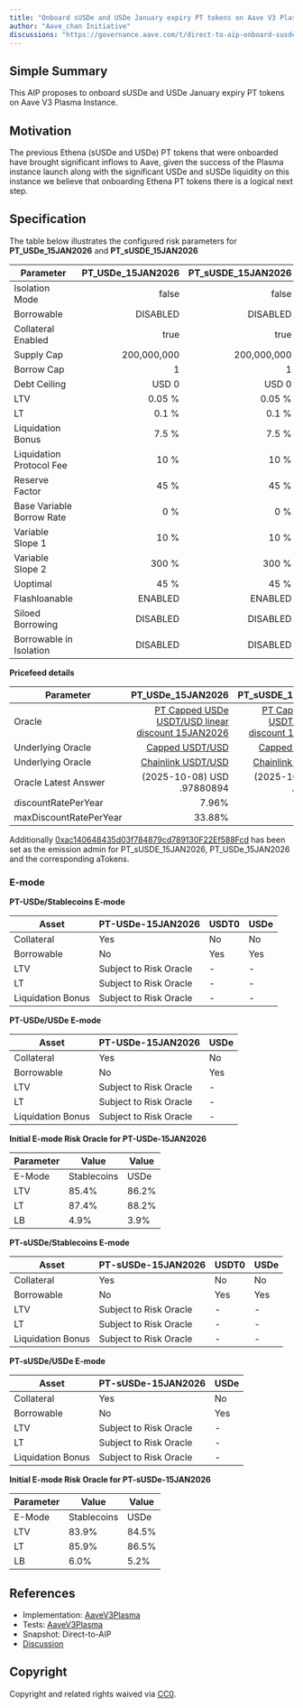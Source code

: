 ```yaml
---
title: "Onboard sUSDe and USDe January expiry PT tokens on Aave V3 Plasma Instance"
author: "Aave_chan Initiative"
discussions: "https://governance.aave.com/t/direct-to-aip-onboard-susde-and-usde-january-expiry-pt-tokens-on-aave-v3-plasma-instance/23196"
---
```


## Simple Summary

This AIP proposes to onboard sUSDe and USDe January expiry PT tokens on Aave V3 Plasma Instance.

## Motivation

The previous Ethena (sUSDe and USDe) PT tokens that were onboarded have brought significant inflows to Aave, given the success of the Plasma instance launch along with the significant USDe and sUSDe liquidity on this instance we believe that onboarding Ethena PT tokens there is a logical next step.

## Specification

The table below illustrates the configured risk parameters for **PT_USDe_15JAN2026** and **PT_sUSDE_15JAN2026**

| Parameter                 | PT_USDe_15JAN2026 | PT_sUSDE_15JAN2026 |
| ------------------------- | ----------------: | -----------------: |
| Isolation Mode            |             false |              false |
| Borrowable                |          DISABLED |           DISABLED |
| Collateral Enabled        |              true |               true |
| Supply Cap                |       200,000,000 |        200,000,000 |
| Borrow Cap                |                 1 |                  1 |
| Debt Ceiling              |             USD 0 |              USD 0 |
| LTV                       |            0.05 % |             0.05 % |
| LT                        |             0.1 % |              0.1 % |
| Liquidation Bonus         |             7.5 % |              7.5 % |
| Liquidation Protocol Fee  |              10 % |               10 % |
| Reserve Factor            |              45 % |               45 % |
| Base Variable Borrow Rate |               0 % |                0 % |
| Variable Slope 1          |              10 % |               10 % |
| Variable Slope 2          |             300 % |              300 % |
| Uoptimal                  |              45 % |               45 % |
| Flashloanable             |           ENABLED |            ENABLED |
| Siloed Borrowing          |          DISABLED |           DISABLED |
| Borrowable in Isolation   |          DISABLED |           DISABLED |

**Pricefeed details**

| Parameter              |                                                                                                             PT_USDe_15JAN2026 |                                                                                                             PT_sUSDE_15JAN2026 |
| ---------------------- | ----------------------------------------------------------------------------------------------------------------------------: | -----------------------------------------------------------------------------------------------------------------------------: |
| Oracle                 | [PT Capped USDe USDT/USD linear discount 15JAN2026](https://plasmascan.to/address/0x30cb6ff8649Cc02cEa91971D4730EebeD5A8D2F1) | [PT Capped sUSDe USDT/USD linear discount 15JAN2026](https://plasmascan.to/address/0x3eca1c7836eA09DB3dc85be7B5526Ce80E2609a1) |
| Underlying Oracle      |                                   [Capped USDT/USD](https://plasmascan.to/address/0xdBbB0b5DD13E7AC9C56624834ef193df87b022c3) |                                    [Capped USDT/USD](https://plasmascan.to/address/0xdBbB0b5DD13E7AC9C56624834ef193df87b022c3) |
| Underlying Oracle      |                                [Chainlink USDT/USD](https://plasmascan.to/address/0x70b77FcdbE2293423e41AdD2FB599808396807BC) |                                 [Chainlink USDT/USD](https://plasmascan.to/address/0x70b77FcdbE2293423e41AdD2FB599808396807BC) |
| Oracle Latest Answer   |                                                                                                    (2025-10-08) USD .97880894 |                                                                                                     (2025-10-08) USD .97767085 |
| discountRatePerYear    |                                                                                                                         7.96% |                                                                                                                          8.38% |
| maxDiscountRatePerYear |                                                                                                                        33.88% |                                                                                                                         27.90% |

Additionally [0xac140648435d03f784879cd789130F22Ef588Fcd](https://plasmascan.to/address/0xac140648435d03f784879cd789130F22Ef588Fcd) has been set as the emission admin for PT_sUSDE_15JAN2026, PT_USDe_15JAN2026 and the corresponding aTokens.

### E-mode

**PT-USDe/Stablecoins E-mode**

| **Asset**         | **PT-USDe-15JAN2026**  | **USDT0** | **USDe** |
| ----------------- | ---------------------- | --------- | -------- |
| Collateral        | Yes                    | No        | No       |
| Borrowable        | No                     | Yes       | Yes      |
| LTV               | Subject to Risk Oracle | -         | -        |
| LT                | Subject to Risk Oracle | -         | -        |
| Liquidation Bonus | Subject to Risk Oracle | -         | -        |

**PT-USDe/USDe E-mode**

| **Asset**         | **PT-USDe-15JAN2026**  | **USDe** |
| ----------------- | ---------------------- | -------- |
| Collateral        | Yes                    | No       |
| Borrowable        | No                     | Yes      |
| LTV               | Subject to Risk Oracle | -        |
| LT                | Subject to Risk Oracle | -        |
| Liquidation Bonus | Subject to Risk Oracle | -        |

**Initial E-mode Risk Oracle for PT-USDe-15JAN2026**

| **Parameter** | **Value**   | **Value** |
| ------------- | ----------- | --------- |
| E-Mode        | Stablecoins | USDe      |
| LTV           | 85.4%       | 86.2%     |
| LT            | 87.4%       | 88.2%     |
| LB            | 4.9%        | 3.9%      |

**PT-sUSDe/Stablecoins E-mode**

| **Asset**         | **PT-sUSDe-15JAN2026** | **USDT0** | **USDe** |
| ----------------- | ---------------------- | --------- | -------- |
| Collateral        | Yes                    | No        | No       |
| Borrowable        | No                     | Yes       | Yes      |
| LTV               | Subject to Risk Oracle | -         | -        |
| LT                | Subject to Risk Oracle | -         | -        |
| Liquidation Bonus | Subject to Risk Oracle | -         | -        |

**PT-sUSDe/USDe E-mode**

| **Asset**         | **PT-sUSDe-15JAN2026** | **USDe** |
| ----------------- | ---------------------- | -------- |
| Collateral        | Yes                    | No       |
| Borrowable        | No                     | Yes      |
| LTV               | Subject to Risk Oracle | -        |
| LT                | Subject to Risk Oracle | -        |
| Liquidation Bonus | Subject to Risk Oracle | -        |

**Initial E-mode Risk Oracle for PT-sUSDe-15JAN2026**

| **Parameter** | **Value**   | **Value** |
| ------------- | ----------- | --------- |
| E-Mode        | Stablecoins | USDe      |
| LTV           | 83.9%       | 84.5%     |
| LT            | 85.9%       | 86.5%     |
| LB            | 6.0%        | 5.2%      |

## References

- Implementation: [AaveV3Plasma](https://github.com/bgd-labs/aave-proposals-v3/blob/main/src/20251007_AaveV3Plasma_OnboardSUSDeAndUSDeJanuaryExpiryPTTokensOnAaveV3PlasmaInstance/AaveV3Plasma_OnboardSUSDeAndUSDeJanuaryExpiryPTTokensOnAaveV3PlasmaInstance_20251007.sol)
- Tests: [AaveV3Plasma](https://github.com/bgd-labs/aave-proposals-v3/blob/main/src/20251007_AaveV3Plasma_OnboardSUSDeAndUSDeJanuaryExpiryPTTokensOnAaveV3PlasmaInstance/AaveV3Plasma_OnboardSUSDeAndUSDeJanuaryExpiryPTTokensOnAaveV3PlasmaInstance_20251007.t.sol)
- Snapshot: Direct-to-AIP
- [Discussion](https://governance.aave.com/t/direct-to-aip-onboard-susde-and-usde-january-expiry-pt-tokens-on-aave-v3-plasma-instance/23196)

## Copyright

Copyright and related rights waived via [CC0](https://creativecommons.org/publicdomain/zero/1.0/).
